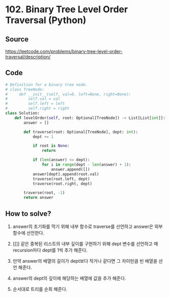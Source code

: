# 102. Binary Tree Level Order Traversal (Python)

## Source

https://leetcode.com/problems/binary-tree-level-order-traversal/description/

## Code

```python
# Definition for a binary tree node.
# class TreeNode:
#     def __init__(self, val=0, left=None, right=None):
#         self.val = val
#         self.left = left
#         self.right = right
class Solution:
    def levelOrder(self, root: Optional[TreeNode]) -> List[List[int]]:
        answer = []

        def traverse(root: Optional[TreeNode], dept: int):
            dept += 1

            if root is None:
                return

            if (len(answer) <= dept):
                for i in range(dept - len(answer) + 1):
                    answer.append([])
            answer[dept].append(root.val)
            traverse(root.left, dept)
            traverse(root.right, dept)

        traverse(root, -1)
        return answer
```

## How to solve?

1. answer의 초기화를 막기 위해 내부 함수로 traverse를 선언하고 answer은 외부 함수에 선언한다.

2. [[]] 같은 중복된 리스트의 내부 깊이를 구현하기 위해 dept 변수를 선언하고 매 recursion마다 dept를 1씩 추가 해준다.

3. 만약 answer의 배열의 길이가 dept보다 작거나 같다면 그 차이만큼 빈 배열을 선언 해준다.

4. answer의 dept의 깊이에 해당하는 배열에 값을 추가 해준다.

5. 순서대로 트리를 순회 해준다.
